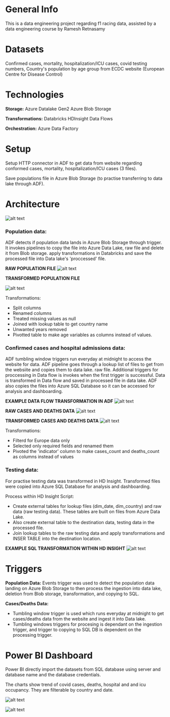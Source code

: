 # General Info
This is a data engineering project regarding f1 racing data, assisted by a data engineering course by Ramesh Retnasamy


# Datasets
Confirmed cases, mortality, hospitalization/ICU cases, covid testing numbers, Country's population by age group from ECDC website (European Centre for Disease Control) 

# Technologies
**Storage:**
Azure Datalake Gen2
Azure Blob Storage

**Transformations:**
Databricks
HDInsight
Data Flows

**Orchestration:**
Azure Data Factory

# Setup

Setup HTTP connector in ADF to get data from website regarding conformed cases, mortality, hospitalization/ICU cases (3 files). 

Save populations file in Azure Blob Storage (to practise transferring to data lake through ADF). 


# Architecture

![alt text](https://user-images.githubusercontent.com/21047696/241493403-d0ea6b13-c593-4da9-b2a3-e026a704bee9.png)

### Population data:

ADF detects if population data lands in Azure Blob Storage through trigger. It invokes pipelines to 
copy the file into Azure Data Lake, raw file and delete it from Blob storage. 
apply transformations in Databricks and save the processed file into Data lake's 'proccessed' file.

**RAW POPULATION FILE**
![alt text](https://user-images.githubusercontent.com/21047696/241617306-0cb8ef26-9fa9-4130-9af8-62b637b0c1ab.png)

**TRANSFORMED POPULATION FILE**

![alt text](https://user-images.githubusercontent.com/21047696/241617300-6328f60b-7088-4b82-9764-a57ffc25620c.png)

Transformations:
* Split columns
* Renamed columns
* Treated missing values as null
* Joined with lookup table to get country name
* Unwanted years removed
* Pivotted table to make age variables as columns instead of values.



### Confirmed cases and hospital admissions data:

ADF tumbling window triggers run everyday at midnight to access the website for data. 
ADF pipeline goes through a lookup list of files to get from the websiite and copies them to data lake. raw file. 
Additional triggers for proccessing in Data flow is invokes when the first trigger is successful. Data is transformed in Data flow and saved in processed file in data lake.
ADF also copies the files into Azure SQL Database so it can be accessed for analysis and dashboarding. 

**EXAMPLE DATA FLOW TRANSFORMATION IN ADF**
![alt text](https://user-images.githubusercontent.com/21047696/241617322-a4300dc1-4b2a-4f14-b986-3dd01e7f848a.png)

**RAW CASES AND DEATHS DATA**
![alt text](https://user-images.githubusercontent.com/21047696/241617336-faff80de-9b76-4880-a60b-5900903adf84.png)

**TRANSFORMED CASES AND DEATHS DATA**
![alt text](https://user-images.githubusercontent.com/21047696/241617347-66fbae1e-2f6a-433d-bbcf-a655c1fff54c.png)

Transformations:
* Filterd for Europe data only
* Selected only required fields and renamed them
* Pivoted the 'indicator' column to make cases_count and deaths_count as columns instead of values

### Testing data:
For practise testing data was transformed in HD Insight.
Transformed files were copied into Azure SQL Database for analysis and dashboarding.
 
 Process within HD Insight Script:
* Create external tables for lookup files (dim_date, dim_country) and raw data (raw testing data). These tables are built on files from Azure Data Lake.
* Also create external table to the destination data, testing data in the processed file.
* Join lookup tables to the raw testing data and apply transformations and INSER TABLE into the destination location.


**EXAMPLE SQL TRANSFORMATION WITHIN HD INSIGHT**
![alt text](https://user-images.githubusercontent.com/21047696/241744814-88916c7c-7e2f-4bc1-9191-edf23407c2b6.png)

# Triggers 
**Population Data:** Events trigger was used to detect the population data landing on Azure Blob Storage to then process the ingestion into data lake, deletion from Blob storage, transformation, and copying to SQL.

**Cases/Deaths Data:**
* Tumbling window trigger is used which runs everyday at midnight to get cases/deaths data from the website and ingest it into Data lake. 
* Tumbling windows triggers for procesing is dependant on the ingestion trigger, and trigger to copying to SQL DB is dependent on the processing trigger. 

# Power BI Dashboard

Power BI directly import the datasets from SQL database using server and database name and the database credentials.

The charts show trend of covid cases, deaths, hospital and and icu occupancy. They are filterable by country and date. 

![alt text](https://user-images.githubusercontent.com/21047696/243354299-173a6f18-4dc2-4394-b6cd-13ee58513cd0.png)

![alt text](https://user-images.githubusercontent.com/21047696/243354367-8c11ad90-5472-4637-bc11-14bf8cfbe947.png)


